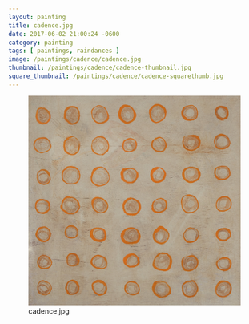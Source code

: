 ```yaml
---
layout: painting
title: cadence.jpg
date: 2017-06-02 21:00:24 -0600
category: painting
tags: [ paintings, raindances ]
image: /paintings/cadence/cadence.jpg
thumbnail: /paintings/cadence/cadence-thumbnail.jpg
square_thumbnail: /paintings/cadence/cadence-squarethumb.jpg
---
```


<figure class="fullwidth"><img src="/paintings/cadence/cadence.jpg" alt="A painting titled: cadence.jpg by painter Kyle Cunningham" /><figcaption>cadence.jpg</figcaption></figure>
